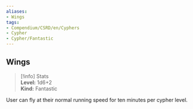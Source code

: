 ```yaml
---
aliases:
- Wings
tags:
- Compendium/CSRD/en/Cyphers
- Cypher
- Cypher/Fantastic
---
```


  
## Wings  
>[!info] Stats  
> **Level:** 1d6+2  
> **Kind:** Fantastic
  
User can fly at their normal running speed for ten minutes per cypher level.